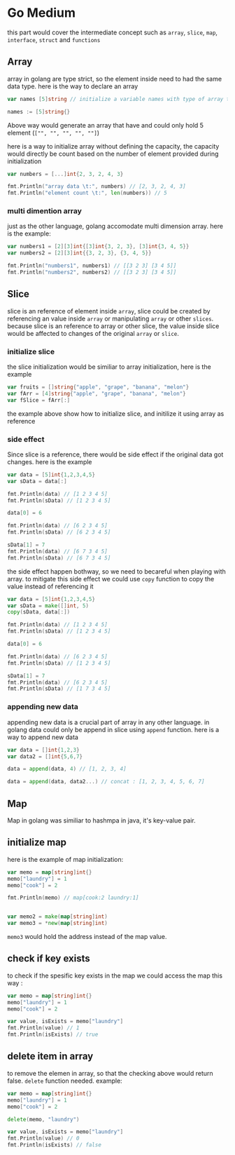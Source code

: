 # Go Medium

this part would cover the intermediate concept such as `array`, `slice`, `map`, `interface`, `struct` and `functions`

## Array

array in golang are type strict, so the element inside need to had the same data type. here is the way to declare an array

```go
var names [5]string // initialize a variable names with type of array that could hold 5 element

names := [5]string{}
```

Above way would generate an array that have and could only hold 5 element (`["", "", "", "", ""]`)

here is a way to initialize array without defining the capacity, the capacity would directly be count based on the number of element provided during initialization

```go
var numbers = [...]int{2, 3, 2, 4, 3}

fmt.Println("array data \t:", numbers) // [2, 3, 2, 4, 3]
fmt.Println("element count \t:", len(numbers)) // 5
```

### multi dimention array

just as the other language, golang accomodate multi dimension array. here is the example:

```go
var numbers1 = [2][3]int{[3]int{3, 2, 3}, [3]int{3, 4, 5}}
var numbers2 = [2][3]int{{3, 2, 3}, {3, 4, 5}}

fmt.Println("numbers1", numbers1) // [[3 2 3] [3 4 5]]
fmt.Println("numbers2", numbers2) // [[3 2 3] [3 4 5]]
```

## Slice

slice is an reference of element inside `array`, slice could be created by referencing an value inside `array` or manipulating `array` or other `slices`. because slice is an reference to array or other slice, the value inside slice would be affected to changes of the original `array` or `slice`.

### initialize slice

the slice initialization would be similiar to array initialization, here is the example

```go
var fruits = []string{"apple", "grape", "banana", "melon"}
var fArr = [4]string{"apple", "grape", "banana", "melon"}
var fSlice = fArr[:]
```

the example above show how to initialize slice, and initilize it using array as reference

### side effect

Since slice is a reference, there would be side effect if the original data got changes. here is the example

```go
var data = [5]int{1,2,3,4,5}
var sData = data[:]

fmt.Println(data) // [1 2 3 4 5]
fmt.Println(sData) // [1 2 3 4 5]

data[0] = 6

fmt.Println(data) // [6 2 3 4 5]
fmt.Println(sData) // [6 2 3 4 5]

sData[1] = 7
fmt.Println(data) // [6 7 3 4 5]
fmt.Println(sData) // [6 7 3 4 5]

```

the side effect happen bothway, so we need to becareful when playing with array. to mitigate this side effect we could use `copy` function to copy the value instead of referencing it

```go
var data = [5]int{1,2,3,4,5}
var sData = make([]int, 5)
copy(sData, data[:])

fmt.Println(data) // [1 2 3 4 5]
fmt.Println(sData) // [1 2 3 4 5]

data[0] = 6

fmt.Println(data) // [6 2 3 4 5]
fmt.Println(sData) // [1 2 3 4 5]

sData[1] = 7
fmt.Println(data) // [6 2 3 4 5]
fmt.Println(sData) // [1 7 3 4 5]
```

### appending new data

appending new data is a crucial part of array in any other language. in golang data could only be append in slice using `append` function. here is a way to append new data

```go
var data = []int{1,2,3}
var data2 = []int{5,6,7}

data = append(data, 4) // [1, 2, 3, 4]

data = append(data, data2...) // concat : [1, 2, 3, 4, 5, 6, 7]
```

## Map

Map in golang was similiar to hashmpa in java, it's key-value pair.

## initialize map

here is the example of map initialization:

```go
var memo = map[string]int{}
memo["laundry"] = 1
memo["cook"] = 2

fmt.Println(memo) // map[cook:2 laundry:1]


var memo2 = make(map[string]int)
var memo3 = *new(map[string]int)
```

`memo3` would hold the address instead of the map value.

## check if key exists

to check if the spesific key exists in the map we could access the map this way :

```go
var memo = map[string]int{}
memo["laundry"] = 1
memo["cook"] = 2

var value, isExists = memo["laundry"]
fmt.Println(value) // 1
fmt.Println(isExists) // true
```

## delete item in array

to remove the elemen in array, so that the checking above would return false. `delete` function needed. example:

```go
var memo = map[string]int{}
memo["laundry"] = 1
memo["cook"] = 2

delete(memo, "laundry")

var value, isExists = memo["laundry"]
fmt.Println(value) // 0
fmt.Println(isExists) // false
```
